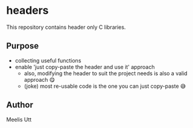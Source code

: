 # headers

This repository contains header only C libraries.

## Purpose

* collecting useful functions
* enable 'just copy-paste the header and use it' approach
	* also, modifying the header to suit the project needs is also a valid approach 😋
	* (joke) most re-usable code is the one you can just copy-paste 😅

## Author

Meelis Utt
